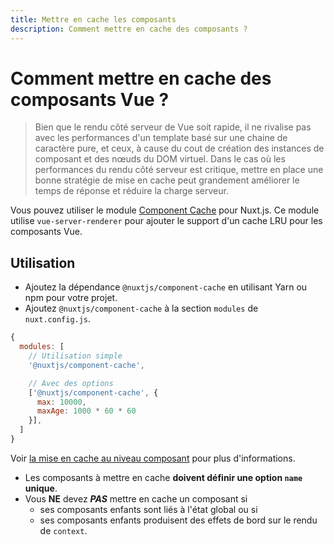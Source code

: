 ```yaml
---
title: Mettre en cache les composants
description: Comment mettre en cache des composants ?
---
```


# Comment mettre en cache des composants Vue ?

> Bien que le rendu côté serveur de Vue soit rapide, il ne rivalise pas avec les performances d'un template basé sur une chaine de caractère pure, et ceux, à cause du cout de création des instances de composant et des nœuds du DOM virtuel. Dans le cas où les performances du rendu côté serveur est critique, mettre en place une bonne stratégie de mise en cache peut grandement améliorer le temps de réponse et réduire la charge serveur.

Vous pouvez utiliser le module [Component Cache](https://github.com/nuxt-community/modules/tree/master/packages/component-cache) pour Nuxt.js. Ce module utilise `vue-server-renderer` pour ajouter le support d'un cache LRU pour les composants Vue.

## Utilisation

- Ajoutez la dépendance `@nuxtjs/component-cache` en utilisant Yarn ou npm pour votre projet.
- Ajoutez `@nuxtjs/component-cache` à la section `modules` de `nuxt.config.js`.

```js
{
  modules: [
    // Utilisation simple
    '@nuxtjs/component-cache',

    // Avec des options
    ['@nuxtjs/component-cache', {
      max: 10000,
      maxAge: 1000 * 60 * 60
    }],
  ]
}
```

Voir [la mise en cache au niveau composant](http://ssr.vuejs.org/en/caching.html#mise-en-cache-au-niveau-du-composant) pour plus d'informations.

- Les composants à mettre en cache **doivent définir une option `name` unique**.
- Vous **NE** devez ***PAS*** mettre en cache un composant si
  - ses composants enfants sont liés à l'état global ou si
  - ses composants enfants produisent des effets de bord sur le rendu de `context`.
